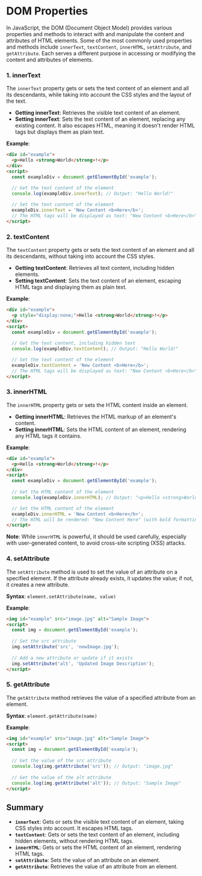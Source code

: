 # DOM Properties

In JavaScript, the DOM (Document Object Model) provides various properties and methods to interact with and manipulate the content and attributes of HTML elements. Some of the most commonly used properties and methods include `innerText`, `textContent`, `innerHTML`, `setAttribute`, and `getAttribute`. Each serves a different purpose in accessing or modifying the content and attributes of elements.

### 1. **innerText**

The `innerText` property gets or sets the text content of an element and all its descendants, while taking into account the CSS styles and the layout of the text.

- **Getting innerText**: Retrieves the visible text content of an element.
- **Setting innerText**: Sets the text content of an element, replacing any existing content. It also escapes HTML, meaning it doesn't render HTML tags but displays them as plain text.

**Example**:
```html
<div id="example">
  <p>Hello <strong>World</strong>!</p>
</div>
<script>
  const exampleDiv = document.getElementById('example');
  
  // Get the text content of the element
  console.log(exampleDiv.innerText); // Output: "Hello World!"

  // Set the text content of the element
  exampleDiv.innerText = 'New Content <b>Here</b>';
  // The HTML tags will be displayed as text: "New Content <b>Here</b>"
</script>
```

### 2. **textContent**

The `textContent` property gets or sets the text content of an element and all its descendants, without taking into account the CSS styles.

- **Getting textContent**: Retrieves all text content, including hidden elements.
- **Setting textContent**: Sets the text content of an element, escaping HTML tags and displaying them as plain text.

**Example**:
```html
<div id="example">
  <p style="display:none;">Hello <strong>World</strong>!</p>
</div>
<script>
  const exampleDiv = document.getElementById('example');
  
  // Get the text content, including hidden text
  console.log(exampleDiv.textContent); // Output: "Hello World!"

  // Set the text content of the element
  exampleDiv.textContent = 'New Content <b>Here</b>';
  // The HTML tags will be displayed as text: "New Content <b>Here</b>"
</script>
```

### 3. **innerHTML**

The `innerHTML` property gets or sets the HTML content inside an element.

- **Getting innerHTML**: Retrieves the HTML markup of an element's content.
- **Setting innerHTML**: Sets the HTML content of an element, rendering any HTML tags it contains.

**Example**:
```html
<div id="example">
  <p>Hello <strong>World</strong>!</p>
</div>
<script>
  const exampleDiv = document.getElementById('example');
  
  // Get the HTML content of the element
  console.log(exampleDiv.innerHTML); // Output: "<p>Hello <strong>World</strong>!</p>"

  // Set the HTML content of the element
  exampleDiv.innerHTML = 'New Content <b>Here</b>';
  // The HTML will be rendered: "New Content Here" (with bold formatting on "Here")
</script>
```

**Note**: While `innerHTML` is powerful, it should be used carefully, especially with user-generated content, to avoid cross-site scripting (XSS) attacks.

### 4. **setAttribute**

The `setAttribute` method is used to set the value of an attribute on a specified element. If the attribute already exists, it updates the value; if not, it creates a new attribute.

**Syntax**: `element.setAttribute(name, value)`

**Example**:
```html
<img id="example" src="image.jpg" alt="Sample Image">
<script>
  const img = document.getElementById('example');
  
  // Set the src attribute
  img.setAttribute('src', 'newImage.jpg');
  
  // Add a new attribute or update if it exists
  img.setAttribute('alt', 'Updated Image Description');
</script>
```

### 5. **getAttribute**

The `getAttribute` method retrieves the value of a specified attribute from an element.

**Syntax**: `element.getAttribute(name)`

**Example**:
```html
<img id="example" src="image.jpg" alt="Sample Image">
<script>
  const img = document.getElementById('example');
  
  // Get the value of the src attribute
  console.log(img.getAttribute('src')); // Output: "image.jpg"
  
  // Get the value of the alt attribute
  console.log(img.getAttribute('alt')); // Output: "Sample Image"
</script>
```

## Summary

- **`innerText`**: Gets or sets the visible text content of an element, taking CSS styles into account. It escapes HTML tags.
- **`textContent`**: Gets or sets the text content of an element, including hidden elements, without rendering HTML tags.
- **`innerHTML`**: Gets or sets the HTML content of an element, rendering HTML tags.
- **`setAttribute`**: Sets the value of an attribute on an element.
- **`getAttribute`**: Retrieves the value of an attribute from an element.

